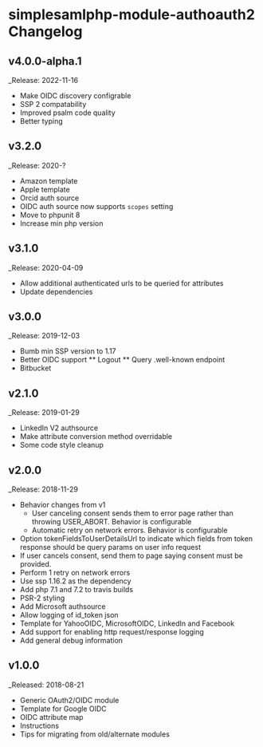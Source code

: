 # simplesamlphp-module-authoauth2  Changelog

## v4.0.0-alpha.1

_Release: 2022-11-16
* Make OIDC discovery configrable
* SSP 2 compatability
* Improved psalm code quality
* Better typing
	
## v3.2.0

_Release: 2020-?
* Amazon template
* Apple template
* Orcid auth source
* OIDC auth source now supports `scopes` setting
* Move to phpunit 8
* Increase min php version

## v3.1.0

_Release: 2020-04-09
* Allow additional authenticated urls to be queried for attributes
* Update dependencies

## v3.0.0

_Release: 2019-12-03
* Bumb min SSP version to 1.17
* Better OIDC support
** Logout
** Query .well-known endpoint
* Bitbucket

## v2.1.0

_Release: 2019-01-29
* LinkedIn V2 authsource
* Make attribute conversion method overridable
* Some code style cleanup

## v2.0.0

_Release: 2018-11-29
* Behavior changes from v1
    * User canceling consent sends them to error page rather than throwing USER_ABORT. Behavior is configurable
    * Automatic retry on network errors. Behavior is configurable
* Option tokenFieldsToUserDetailsUrl to indicate which fields from token response should
be query params on user info request
* If user cancels consent, send them to page saying consent must be provided.
* Perform 1 retry on network errors
* Use ssp 1.16.2 as the dependency
* Add php 7.1 and 7.2 to travis builds
* PSR-2 styling
* Add Microsoft authsource
* Allow logging of id_token json
* Template for YahooOIDC, MicrosoftOIDC, LinkedIn and Facebook
* Add support for enabling http request/response logging
* Add general debug information

## v1.0.0

_Released: 2018-08-21

* Generic OAuth2/OIDC module
* Template for Google OIDC
* OIDC attribute map
* Instructions
* Tips for migrating from old/alternate modules 
